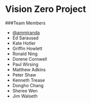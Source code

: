 Vision Zero Project
===

###Team Members

* [@ammiranda](http://github.com/ammiranda)
* Ed Sarausad
* Kate Hotler
* Griffin Howlett
* Ronald Ning
* Dorene Cornwell
* Paul Wirsing
* Matthew Adkins
* Peter Shaw
* Kenneth Trease
* Dongho Chang
* Sheree Wen
* Jim Walseth
